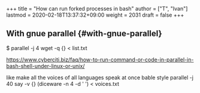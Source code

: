 +++
title = "How can run forked processes in bash"
author = ["T", "Ivan"]
lastmod = 2020-02-18T13:37:32+09:00
weight = 2031
draft = false
+++

## With gnue parallel {#with-gnue-parallel}

$ parallel -j 4 wget -q {} < list.txt

<https://www.cyberciti.biz/faq/how-to-run-command-or-code-in-parallel-in-bash-shell-under-linux-or-unix/>

like make all the voices of all languages speak at once bable style
parallel -j 40 say -v {} (diceware -n 4 -d ' ') < voices.txt
